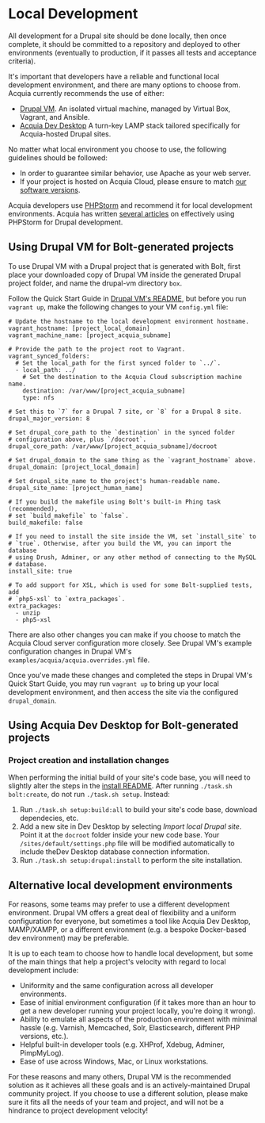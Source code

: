 # Local Development

All development for a Drupal site should be done locally, then once complete, 
it should be committed to a repository and deployed to other environments 
(eventually to production, if it passes all tests and acceptance criteria).

It's important that developers have a reliable and functional local development 
environment, and there are many options to choose from. Acquia currently 
recommends the use of either:

  * [Drupal VM](http://www.drupalvm.com/). An isolated virtual machine, 
  managed by Virtual Box, Vagrant, and Ansible.
  * [Acquia Dev Desktop](https://www.acquia.com/products-services/dev-desktop)
  A turn-key LAMP stack tailored specifically for Acquia-hosted Drupal sites.

No matter what local environment you choose to use, the following guidelines
should be followed:

  * In order to guarantee similar behavior, use Apache as your web server.
  * If your project is hosted on Acquia Cloud, please ensure to match [our
 software versions](https://docs.acquia.com/cloud/arch/tech-platform).

Acquia developers use [PHPStorm](http://www.jetbrains.com/phpstorm/) and
recommend it for local development environments. Acquia has written [several
articles](https://docs.acquia.com/search/site/phpstorm) on effectively using
PHPStorm for Drupal development.


## Using Drupal VM for Bolt-generated projects

To use Drupal VM with a Drupal project that is generated with Bolt, first place 
your downloaded copy of Drupal VM inside the generated Drupal project folder, 
and name the drupal-vm directory `box`.

Follow the Quick Start Guide in [Drupal VM's README](https://github.com/geerlingguy/drupal-vm#quick-start-guide),
but before you run  `vagrant up`, make the following changes to your VM
`config.yml` file:

    # Update the hostname to the local development environment hostname.
    vagrant_hostname: [project_local_domain]
    vagrant_machine_name: [project_acquia_subname]

    # Provide the path to the project root to Vagrant.
    vagrant_synced_folders:
      # Set the local_path for the first synced folder to `../`.
      - local_path: ../
        # Set the destination to the Acquia Cloud subscription machine name.
        destination: /var/www/[project_acquia_subname]
        type: nfs

    # Set this to `7` for a Drupal 7 site, or `8` for a Drupal 8 site.
    drupal_major_version: 8

    # Set drupal_core_path to the `destination` in the synced folder
    # configuration above, plus `/docroot`.
    drupal_core_path: /var/www/[project_acquia_subname]/docroot

    # Set drupal_domain to the same thing as the `vagrant_hostname` above.
    drupal_domain: [project_local_domain]

    # Set drupal_site_name to the project's human-readable name.
    drupal_site_name: [project_human_name]

    # If you build the makefile using Bolt's built-in Phing task (recommended),
    # set `build_makefile` to `false`.
    build_makefile: false

    # If you need to install the site inside the VM, set `install_site` to
    # `true`. Otherwise, after you build the VM, you can import the database
    # using Drush, Adminer, or any other method of connecting to the MySQL
    # database.
    install_site: true

    # To add support for XSL, which is used for some Bolt-supplied tests, add
    # `php5-xsl` to `extra_packages`.
    extra_packages:
      - unzip
      - php5-xsl

There are also other changes you can make if you choose to match the Acquia 
Cloud server configuration more closely. See Drupal VM's example configuration 
changes in Drupal VM's `examples/acquia/acquia.overrides.yml` file.

Once you've made these changes and completed the steps in Drupal VM's Quick 
Start Guide, you may run `vagrant up` to bring up your local development 
environment, and then access the site via the configured `drupal_domain`.

## Using Acquia Dev Desktop for Bolt-generated projects

### Project creation and installation changes

When performing the initial build of your site's code base, you will need to
slightly alter the steps in the [install README](/install/README.md). After
running `./task.sh bolt:create`, do not run `./task.sh setup`. Instead:

1. Run `./task.sh setup:build:all` to build your site's code base, download
   dependecies, etc.
1. Add a new site in Dev Desktop by selecting _Import local Drupal site_. Point
   it at the `docroot` folder inside your new code base. Your
   `/sites/default/settings.php` file will be modified automatically to include
   theDev Desktop database connection information.
1. Run `./task.sh setup:drupal:install` to perform the site installation.

## Alternative local development environments

For reasons, some teams may prefer to use a different development environment. 
Drupal VM offers a great deal of flexibility and a uniform configuration for 
everyone, but sometimes a tool like Acquia Dev Desktop, MAMP/XAMPP, or a 
different environment (e.g. a bespoke Docker-based dev environment) may be 
preferable.

It is up to each team to choose how to handle local development, but some of 
the main things that help a project's velocity with regard to local development 
include:

  - Uniformity and the same configuration across all developer environments.
  - Ease of initial environment configuration (if it takes more than an hour to 
  get a new developer running your project locally, you're doing it wrong).
  - Ability to emulate all aspects of the production environment with minimal 
  hassle (e.g. Varnish, Memcached, Solr, Elasticsearch, different PHP versions, 
  etc.).
  - Helpful built-in developer tools (e.g. XHProf, Xdebug, Adminer, PimpMyLog).
  - Ease of use across Windows, Mac, or Linux workstations.

For these reasons and many others, Drupal VM is the recommended solution as it 
achieves all these goals and is an actively-maintained Drupal community project.
If you choose to use a different solution, please make sure it fits all the 
needs of your team and project, and will not be a hindrance to project 
development velocity!
